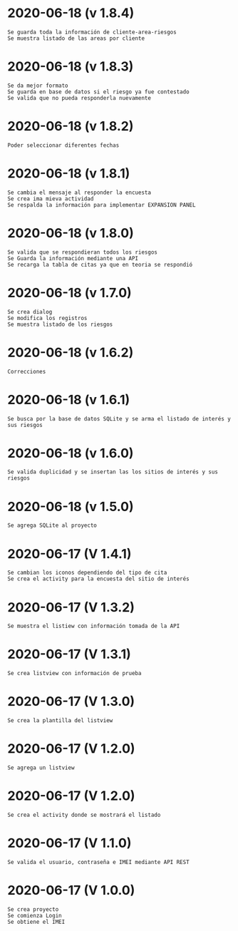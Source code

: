 # 2020-06-18 (v 1.8.4)
    Se guarda toda la información de cliente-area-riesgos
    Se muestra listado de las areas por cliente
# 2020-06-18 (v 1.8.3)
    Se da mejor formato
    Se guarda en base de datos si el riesgo ya fue contestado
    Se valida que no pueda responderla nuevamente
# 2020-06-18 (v 1.8.2)
    Poder seleccionar diferentes fechas
# 2020-06-18 (v 1.8.1)
    Se cambia el mensaje al responder la encuesta
    Se crea ima mieva actividad
    Se respalda la información para implementar EXPANSION PANEL
# 2020-06-18 (v 1.8.0)
    Se valida que se respondieran todos los riesgos
    Se Guarda la información mediante una API
    Se recarga la tabla de citas ya que en teoria se respondió
# 2020-06-18 (v 1.7.0)
    Se crea dialog
    Se modifica los registros
    Se muestra listado de los riesgos
# 2020-06-18 (v 1.6.2)
    Correcciones
# 2020-06-18 (v 1.6.1)
    Se busca por la base de datos SQLite y se arma el listado de interés y sus riesgos
# 2020-06-18 (v 1.6.0)
    Se valida duplicidad y se insertan las los sitios de interés y sus riesgos
# 2020-06-18 (v 1.5.0)
    Se agrega SQLite al proyecto
# 2020-06-17 (V 1.4.1)
    Se cambian los iconos dependiendo del tipo de cita
    Se crea el activity para la encuesta del sitio de interés
# 2020-06-17 (V 1.3.2)
    Se muestra el listiew con información tomada de la API
# 2020-06-17 (V 1.3.1)
    Se crea listview con información de prueba
# 2020-06-17 (V 1.3.0)
    Se crea la plantilla del listview
# 2020-06-17 (V 1.2.0)
    Se agrega un listview
# 2020-06-17 (V 1.2.0)
    Se crea el activity donde se mostrará el listado
# 2020-06-17 (V 1.1.0)
    Se valida el usuario, contraseña e IMEI mediante API REST
# 2020-06-17 (V 1.0.0)
    Se crea proyecto
    Se comienza Login
    Se obtiene el IMEI